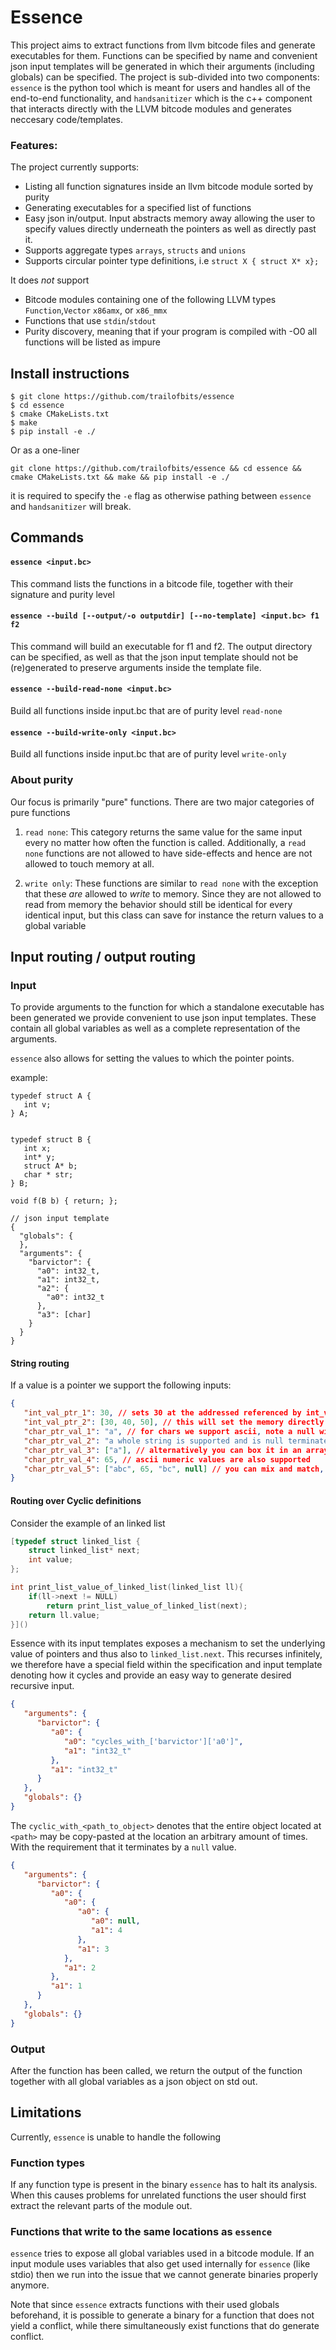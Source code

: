 # Essence

This project aims to extract functions from llvm bitcode files and generate executables for them.
Functions can be specified by name and convenient json input templates will be generated in which their arguments (including globals) can be specified.
The project is sub-divided into two components: `essence` is the python tool which is meant for users and handles all of the end-to-end functionality, and `handsanitizer` which is the c++ component that interacts directly with the LLVM bitcode modules and generates neccesary code/templates.

### Features:
The project currently supports:
* Listing all function signatures inside an llvm bitcode module sorted by purity
* Generating executables for a specified list of functions
* Easy json in/output. Input abstracts memory away allowing the user to specify values directly underneath the pointers as well as directly past it.
* Supports aggregate types `arrays`, `structs` and `unions`
* Supports circular pointer type definitions, i.e `struct X { struct X* x};`

It does _not_ support
* Bitcode modules containing one of the following LLVM types `Function`,`Vector` `x86amx`, or `x86_mmx`
* Functions that use `stdin`/`stdout`
* Purity discovery, meaning that if your program is compiled with -O0 all functions will be listed as impure


## Install instructions

```shell
$ git clone https://github.com/trailofbits/essence
$ cd essence
$ cmake CMakeLists.txt
$ make 
$ pip install -e ./
```
Or as a one-liner
```shell
git clone https://github.com/trailofbits/essence && cd essence && cmake CMakeLists.txt && make && pip install -e ./
```


it is required to specify the `-e` flag as otherwise pathing between `essence` and `handsanitizer` will break.


## Commands
#### `essence <input.bc>`
This command lists the functions in a bitcode file, together with their signature and purity level


#### `essence --build [--output/-o outputdir] [--no-template] <input.bc> f1 f2`
This command will build an executable for f1 and f2.
The output directory can be specified, as well as that the json input template should not be (re)generated to preserve arguments inside the template file.


#### `essence --build-read-none <input.bc>`
Build all functions inside input.bc that are of purity level `read-none`

#### `essence --build-write-only <input.bc>`
Build all functions inside input.bc that are of purity level `write-only`

### About purity
Our focus is primarily "pure" functions. There are two major categories of pure functions

1. `read none`:
   This category returns the same value for the same input every no matter how often the function is called.
   Additionally, a `read none` functions are not allowed to have side-effects and hence are not allowed to touch memory at all.

2. `write only`: These functions are similar to `read none` with the exception that these _are_ allowed to _write_ to memory. Since they are not allowed to read from memory the behavior should still be identical for every identical input, but this class can save for instance the return values to a global variable



## Input routing / output routing
### Input
To provide arguments to the function for which a standalone executable has been generated we provide convenient to use json input templates. These contain all global variables as well as a complete representation of the arguments.

`essence` also allows for setting the values to which the pointer points.


example:
```
typedef struct A {
   int v;
} A;


typedef struct B {
   int x;
   int* y;
   struct A* b;
   char * str;
} B;

void f(B b) { return; };

// json input template
{
  "globals": {
  },
  "arguments": {
    "barvictor": {
      "a0": int32_t,
      "a1": int32_t,
      "a2": {
        "a0": int32_t
      },
      "a3": [char]
    }
  }
}
```

#### String routing
If a value is a pointer we support the following inputs:
```json
{
   "int_val_ptr_1": 30, // sets 30 at the addressed referenced by int_val_ptr,
   "int_val_ptr_2": [30, 40, 50], // this will set the memory directly after 30 to 40 and 50 
   "char_ptr_val_1": "a", // for chars we support ascii, note a null will be placed directly after "a",
   "char_ptr_val_2": "a whole string is supported and is null terminated",
   "char_ptr_val_3": ["a"], // alternatively you can box it in an array, this will prevent null termination
   "char_ptr_val_4": 65, // ascii numeric values are also supported
   "char_ptr_val_5": ["abc", 65, "bc", null] // you can mix and match, if you want a null termination with array syntax you add a null suffix
}
```

#### Routing over Cyclic definitions
Consider the example of an linked list

```c
[typedef struct linked_list {
    struct linked_list* next;
    int value;
};

int print_list_value_of_linked_list(linked_list ll){
    if(ll->next != NULL)
        return print_list_value_of_linked_list(next);
    return ll.value;
}]()
```

Essence with its input templates exposes a mechanism to set the underlying value of pointers and thus also to `linked_list.next`.
This recurses infinitely, we therefore have a special field within the specification and input template denoting how it cycles and provide an easy way to generate desired recursive input.

```json
{
   "arguments": {
      "barvictor": {
         "a0": {
            "a0": "cycles_with_['barvictor']['a0']",
            "a1": "int32_t"
         },
         "a1": "int32_t"
      }
   },
   "globals": {}
}

```
The `cyclic_with_<path_to_object>` denotes that the entire object located at `<path>` may be copy-pasted at the location an arbitrary amount of times. With the requirement that it terminates by a `null` value.

```json
{
   "arguments": {
      "barvictor": {
         "a0": {
            "a0": {
               "a0": {
                  "a0": null,
                  "a1": 4
               },
               "a1": 3
            },
            "a1": 2
         },
         "a1": 1
      }
   },
   "globals": {}
}

```


### Output
After the function has been called, we return the output of the function together with all global variables as a json object on std out.





## Limitations
Currently, `essence` is unable to handle the following

### Function types
If any function type is present in the binary `essence` has to halt its analysis.
When this causes problems for unrelated functions the user should first extract the relevant parts of the module out.



### Functions that write to the same locations as `essence`
`essence` tries to expose all global variables used in a bitcode module.
If an input module uses variables that also get used internally for `essence` (like stdio) then we run into the issue that we cannot generate binaries properly anymore.

Note that since `essence` extracts functions with their used globals beforehand, it is possible to generate a binary for a function that does not yield a conflict, while there simultaneously exist functions that do generate conflict.


